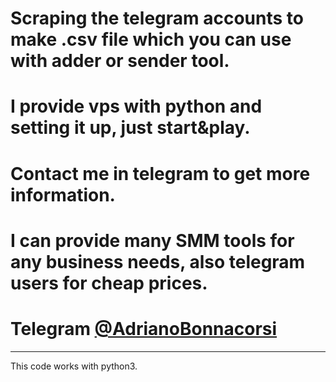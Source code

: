 # Scraping the telegram accounts to make .csv file which you can use with adder or sender tool.<br/>
# I provide vps with python and setting it up, just start&play.<br/>
# Contact me in telegram to get more information.<br/>
# I can provide many SMM tools for any business needs, also telegram users for cheap prices. <br/>
# Telegram <a href="https://t.me/adrianobonnacorsi">@AdrianoBonnacorsi</a>

-----

This code works with python3.<br/>
